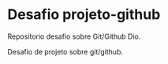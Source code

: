 # Desafio projeto-github

Repositorio desafio sobre Git/Github Dio.

Desafio de projeto sobre git/github.
